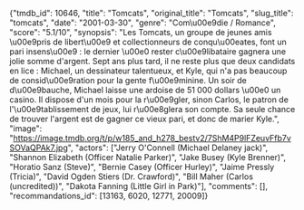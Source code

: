 {"tmdb_id": 10646, "title": "Tomcats", "original_title": "Tomcats", "slug_title": "tomcats", "date": "2001-03-30", "genre": "Com\u00e9die / Romance", "score": "5.1/10", "synopsis": "Les Tomcats, un groupe de jeunes amis \u00e9pris de libert\u00e9 et collectionneurs de conqu\u00eates, font un pari insens\u00e9 : le dernier \u00e0 rester c\u00e9libataire gagnera une jolie somme d'argent. Sept ans plus tard, il ne reste plus que deux candidats en lice : Michael, un dessinateur talentueux, et Kyle, qui n'a pas beaucoup de consid\u00e9ration pour la gente f\u00e9minine. Un soir de d\u00e9bauche, Michael laisse une ardoise de 51 000 dollars \u00e0 un casino. Il dispose d'un mois pour la r\u00e9gler, sinon Carlos, le patron de l'\u00e9tablissement de jeux, lui r\u00e8glera son compte. Sa seule chance de trouver l'argent est de gagner ce vieux pari, et donc de marier Kyle.", "image": "https://image.tmdb.org/t/p/w185_and_h278_bestv2/7ShM4P9lFZeuvFfb7vSOVaQPAk7.jpg", "actors": ["Jerry O'Connell (Michael Delaney jack)", "Shannon Elizabeth (Officer Natalie Parker)", "Jake Busey (Kyle Brenner)", "Horatio Sanz (Steve)", "Bernie Casey (Officer Hurley)", "Jaime Pressly (Tricia)", "David Ogden Stiers (Dr. Crawford)", "Bill Maher (Carlos (uncredited))", "Dakota Fanning (Little Girl in Park)"], "comments": [], "recommandations_id": [13163, 6020, 12771, 20009]}